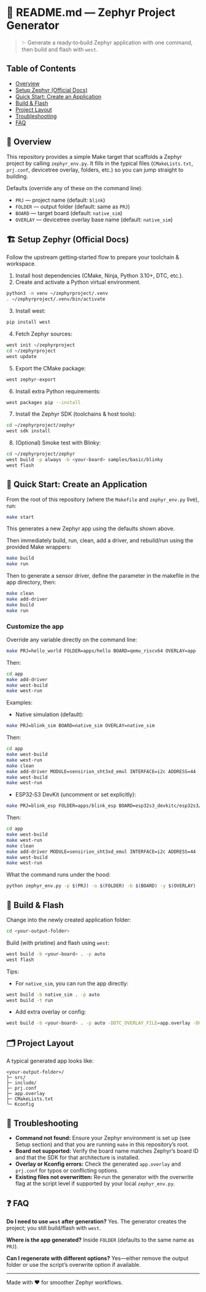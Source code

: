 # 📘 README.md — Zephyr Project Generator

> ✨ Generate a ready‑to‑build Zephyr application with one command, then build and flash with `west`.

## Table of Contents

* [Overview](#-overview)
* [Setup Zephyr (Official Docs)](#-setup-zephyr-official-docs)
* [Quick Start: Create an Application](#-quick-start-create-an-application)
* [Build & Flash](#-build--flash)
* [Project Layout](#-project-layout)
* [Troubleshooting](#-troubleshooting)
* [FAQ](#-faq)

## 🧭 Overview

This repository provides a simple Make target that scaffolds a Zephyr project by calling `zephyr_env.py`.
It fills in the typical files (`CMakeLists.txt`, `prj.conf`, devicetree overlay, folders, etc.) so you can jump straight to building.

Defaults (override any of these on the command line):

* `PRJ` — project name (default: `blink`)
* `FOLDER` — output folder (default: same as `PRJ`)
* `BOARD` — target board (default: `native_sim`)
* `OVERLAY` — devicetree overlay base name (default: `native_sim`)

## 🏗️ Setup Zephyr (Official Docs)

Follow the upstream getting‑started flow to prepare your toolchain & workspace.

1. Install host dependencies (CMake, Ninja, Python 3.10+, DTC, etc.).
2. Create and activate a Python virtual environment.

```bash
python3 -m venv ~/zephyrproject/.venv
. ~/zephyrproject/.venv/bin/activate
```

3. Install west:

```bash
pip install west
```

4. Fetch Zephyr sources:

```bash
west init ~/zephyrproject
cd ~/zephyrproject
west update
```

5. Export the CMake package:

```bash
west zephyr-export
```

6. Install extra Python requirements:

```bash
west packages pip --install
```

7. Install the Zephyr SDK (toolchains & host tools):

```bash
cd ~/zephyrproject/zephyr
west sdk install
```

8. (Optional) Smoke test with Blinky:

```bash
cd ~/zephyrproject/zephyr
west build -p always -b <your-board> samples/basic/blinky
west flash
```

## 🚀 Quick Start: Create an Application

From the root of this repository (where the `Makefile` and `zephyr_env.py` live), run:

```bash
make start
```

This generates a new Zephyr app using the defaults shown above.

Then immediately build, run, clean, add a driver, and rebuild/run using the provided Make wrappers:

```bash
make build
make run
```

Then to generate a sensor driver, define the parameter in the makefile in the app directory, then:

```bash
make clean
make add-driver
make build
make run
```

### Customize the app

Override any variable directly on the command line:

```bash
make PRJ=hello_world FOLDER=apps/hello BOARD=qemu_riscv64 OVERLAY=app
```

Then:

```bash
cd app
make add-driver
make west-build
make west-run
```

Examples:

* Native simulation (default):

```bash
make PRJ=blink_sim BOARD=native_sim OVERLAY=native_sim
```

Then:

```bash
cd app
make west-build
make west-run
make clean
make add-driver MODULE=sensirion_sht3xd_emul INTERFACE=i2c ADDRESS=44
make west-build
make west-run
```

* ESP32‑S3 DevKit (uncomment or set explicitly):

```bash
make PRJ=blink_esp FOLDER=apps/blink_esp BOARD=esp32s3_devkitc/esp32s3/procpu OVERLAY=esp32s3_devkitc
```

Then:

```bash
cd app
make west-build
make west-run
make clean
make add-driver MODULE=sensirion_sht3xd_emul INTERFACE=i2c ADDRESS=44
make west-build
make west-run
```

What the command runs under the hood:

```bash
python zephyr_env.py -p $(PRJ) -o $(FOLDER) -b $(BOARD) -y $(OVERLAY)
```

## 🧱 Build & Flash

Change into the newly created application folder:

```bash
cd <your-output-folder>
```

Build (with pristine) and flash using `west`:

```bash
west build -b <your-board> . -p auto
west flash
```

Tips:

* For `native_sim`, you can run the app directly:

```bash
west build -b native_sim . -p auto
west build -t run
```

* Add extra overlay or config:

```bash
west build -b <your-board> . -p auto -DDTC_OVERLAY_FILE=app.overlay -DOVERLAY_CONFIG=overlay.conf
```

## 🗂️ Project Layout

A typical generated app looks like:

```
<your-output-folder>/
├─ src/
├─ include/
├─ prj.conf
├─ app.overlay
├─ CMakeLists.txt
└─ Kconfig
```

## 🧯 Troubleshooting

* **Command not found:** Ensure your Zephyr environment is set up (see Setup section) and that you are running `make` in this repository’s root.
* **Board not supported:** Verify the board name matches Zephyr’s board ID and that the SDK for that architecture is installed.
* **Overlay or Kconfig errors:** Check the generated `app.overlay` and `prj.conf` for typos or conflicting options.
* **Existing files not overwritten:** Re‑run the generator with the overwrite flag at the script level if supported by your local `zephyr_env.py`.

## ❓ FAQ

**Do I need to use `west` after generation?**
Yes. The generator creates the project; you still build/flash with `west`.

**Where is the app generated?**
Inside `FOLDER` (defaults to the same name as `PRJ`).

**Can I regenerate with different options?**
Yes—either remove the output folder or use the script’s overwrite option if available.

---

Made with ❤️ for smoother Zephyr workflows.

